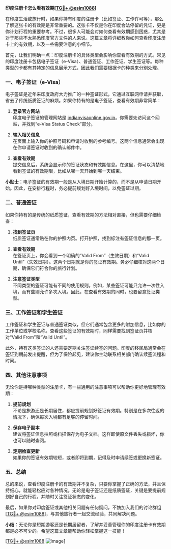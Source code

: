 **印度注册卡怎么看有效期[[TG💪+ @esim1088](https://t.me/s/esim1088)]**

在印度生活或旅行时，如果你持有印度的注册卡（比如签证、工作许可等），那么了解这张卡的有效期是非常重要的。这张卡不仅是你在印度合法停留的凭证，更是你计划行程的重要参考。不过，很多人可能会对如何查看有效期感到困惑，尤其是对于那些不太熟悉印度官方文件的人来说。这篇文章将详细教你如何查看印度注册卡上的有效期，以及一些需要注意的小细节。

首先，让我们明确一点：印度注册卡的具体类型会影响你查看有效期的方式。常见的印度注册卡包括电子签证（e-Visa）、普通签证、工作签证、学生签证等。每种类型的卡都有其特定的信息展示方式，因此我们需要根据卡的种类来分别处理。

### 一、电子签证（e-Visa）

电子签证是近年来印度政府大力推广的一种签证形式，它通过互联网申请并获取，省去了传统纸质签证的麻烦。如果你持有的是电子签证，查看有效期非常简单：

1. **登录官方网站**  
   印度电子签证的管理网站是 [indianvisaonline.gov.in](http://indianvisaonline.gov.in/)。你需要先访问这个网站，并找到“e-Visa Status Check”部分。

2. **输入相关信息**  
   在页面上输入你的护照号码和申请时收到的参考编号。这两个信息通常会出现在你申请签证时收到的确认邮件中。

3. **查看有效期**  
   提交信息后，系统会显示你的签证状态和有效期信息。在这里，你可以清楚地看到签证的有效期限，比如从哪一天开始到哪一天结束。

**小贴士**：电子签证的有效期一般是从入境日期开始计算的，而不是从申请日期开始。因此，在安排行程时，务必提前规划好入境时间，以免签证过期。

### 二、普通签证

如果你持有的是传统的纸质签证，查看有效期的方法相对直接，但也需要仔细检查：

1. **找到签证页**  
   纸质签证通常贴在你的护照内页。打开护照，找到标注有签证信息的那一页。

2. **查看有效期**  
   在签证页上，你会看到一个明确的“Valid From”（生效日期）和“Valid Until”（失效日期）。这两个日期就是你的签证有效期。务必仔细核对这两个日期，确保它们符合你的旅行计划。

3. **注意签证类型**  
   不同类型的签证可能有不同的使用规则。例如，某些签证可能只允许一次性入境，而有些则允许多次入境。因此，在查看有效期的同时，也要留意签证类型。

### 三、工作签证和学生签证

工作签证和学生签证与普通签证类似，但它们通常包含更多的附加信息，比如你的工作单位或学校名称。查看这些签证的有效期时，同样需要找到签证页并核对“Valid From”和“Valid Until”。

此外，持有这类签证的人还需要定期关注签证续签的问题。印度的移民局通常会在签证到期前发出提醒，但为了保险起见，建议你主动联系相关部门确认续签流程和时间。

### 四、其他注意事项

无论你是持哪种类型的注册卡，有一些通用的注意事项可以帮助你更好地管理有效期：

1. **提前规划**  
   不论是旅游还是长期居住，都应提前规划好签证有效期。特别是在多次往返的情况下，确保每次入境都有足够的停留时间。

2. **保存电子副本**  
   建议将签证信息拍照或扫描保存为电子文档。这样即使原文件丢失或损坏，你也可以随时查阅。

3. **定期检查更新**  
   如果你的签证有效期较短，或者即将到期，记得及时申请续签或更换新签证。

### 五、总结

总的来说，查看印度注册卡的有效期并不复杂，只要你掌握了正确的方法，并且保持细心，就能轻松应对各种情况。无论是电子签证还是纸质签证，关键是要提前规划好自己的行程，并随时关注签证状态的变化。

最后，如果你对印度签证或其他相关问题有任何疑问，不妨加入我们的讨论群组[[TG💪+ @esim1088](https://t.me/s/esim1088)]，与其他旅行者一起交流经验，共同解决问题。

**小结**：无论你是短期游客还是长期居留者，了解并妥善管理你的印度注册卡有效期都是必不可少的。希望这篇文章能帮助你轻松掌握这一技能！

[[TG💪+ @esim1088](https://t.me/s/esim1088) ![Image](https://i.postimg.cc/4NQfJmqS/Snipaste-2025-05-13-00-14-12.png)]